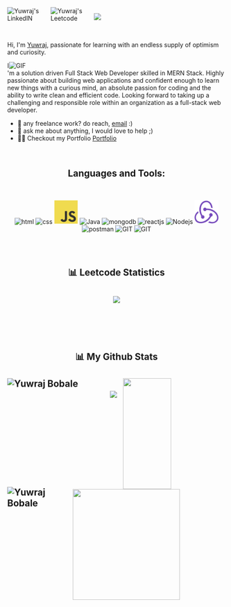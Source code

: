 

<!-- <a href="https://twitter.com/yuwraj">
  <img align="left" alt="Yuwraj Bobale | Twitter" width="22px" src="https://raw.githubusercontent.com/peterthehan/peterthehan/master/assets/twitter.svg" />
</a> -->
<a href="https://www.linkedin.com/in/yuwrajbobale/">
  <img align="left" alt="Yuwraj's LinkedIN" width="100px" src="https://cdn.icon-icons.com/icons2/2530/PNG/512/linkedin_button_icon_151847.png" />
</a>

<a href="https://leetcode.com/yuwraj12795/">
  <img align="left" alt="Yuwraj's Leetcode" width="100px" src="https://cdn.icon-icons.com/icons2/2530/PNG/512/leetcode_button_icon_151892.png" />
</a>


<!-- <a href="https://www.hackerrank.com/tazammul1683/">
  <img align="left" alt="Yuwraj's Hackerrank" width="100px" src="https://cdn.icon-icons.com/icons2/2530/PNG/512/hackerrank_button_icon_151894.png" />
</a> -->
 
![](https://visitor-badge.glitch.me/badge?page_id=yuwrajbobale.yuwrajbobale)

<br />


Hi, I'm [Yuwraj](https://github.com/yuwrajbobale), passionate for learning with an endless supply of optimism and curiosity.


  <img align="right" alt="GIF" src="https://miro.medium.com/max/700/0*FGD6BUzzZs1VJLuY.gif" width="500px" />
  
  
I'm a solution driven Full Stack Web Developer skilled in MERN Stack. Highly passionate about building web applications and confident enough to learn new things with a curious mind, an absolute passion for coding and the ability to write clean and efficient code. Looking forward to taking up a challenging and responsible role within an organization as a full-stack web developer.
  
- 💼 any freelance work? do reach, [email](mailto:yuwraj12795@gmail.com) :)
- 💬 ask me about anything, I would love to help ;)
- 👨‍💻 Checkout my Portfolio [Portfolio](https://taupe-bienenstitch-966245.netlify.app)




<br>
<span><h2 align="center">Languages and Tools:</h2>
  <br>
  <p align="center">
      <img src="https://www.vectorlogo.zone/logos/w3_html5/w3_html5-icon.svg" alt="html" width="55" height="55"/>
      <img src="https://www.vectorlogo.zone/logos/w3_css/w3_css-icon.svg" alt="css" width="55" height="55"/>
      <img src="https://raw.githubusercontent.com/devicons/devicon/master/icons/javascript/javascript-original.svg" alt="javascript" width="55" height="55"/>
      <img src="https://www.svgrepo.com/show/184143/java.svg" alt="Java" height="55"/>
      <!-- <img src="https://www.svgrepo.com/show/374016/python.svg" alt="Pyhton" height="45"/> -->
      <!-- <img src="https://www.svgrepo.com/show/349474/php.svg" alt="PHP"  height="55"/> -->
      <!-- <img src="https://www.svgrepo.com/show/355152/oracle.svg" alt="Oracle"  height="55"/> -->
      <!-- <img src="https://www.svgrepo.com/show/354099/mysql.svg" alt="MySQL"  height="55"/> -->
      <img src="https://www.vectorlogo.zone/logos/mongodb/mongodb-icon.svg" alt="mongodb"  height="55"/>
      <img src="https://www.vectorlogo.zone/logos/reactjs/reactjs-icon.svg" alt="reactjs" width="55" height="55"/>
      <img src="https://www.vectorlogo.zone/logos/nodejs/nodejs-icon.svg" alt="Nodejs" width="55" height="55"/>
      <img src="https://raw.githubusercontent.com/devicons/devicon/master/icons/redux/redux-original.svg" alt="redux" width="55" height="55"/>
      <img src="https://www.vectorlogo.zone/logos/getpostman/getpostman-icon.svg" alt="postman" width="55" height="55"/>
      <img src="https://www.vectorlogo.zone/logos/git-scm/git-scm-icon.svg" alt="GIT" width="55" height="55" marginleft="15"/>
      <img src="https://www.svgrepo.com/show/354048/material-ui.svg" alt="GIT" width="55" height="55" marginleft="15"/>
</p></span>

<br><br>
<h2 align="center">📊 Leetcode Statistics<h2>
<div align="center">
<img src="https://leetcard.jacoblin.cool/yuwraj12795?ext=activity" />
<br /><br />
<!-- <img width="100%" alt="leetcode contribution graph" src="https://user-images.githubusercontent.com/90475607/186266596-2db0e381-a505-44a2-b907-0be394da2b87.png"> -->
</div>
<br /><br />
<h2 align="center">📊 My Github Stats<h2>
<div>
  <img align="left" src="https://github-readme-streak-stats.herokuapp.com/?user=yuwrajbobale&theme=chartreuse-dark" alt="Yuwraj Bobale" height="250px" width="47%" />
  <img align="right" src="https://github-readme-stats.vercel.app/api?username=yuwrajbobale&show_icons=true&theme=chartreuse-dark" height="255px" width="47%"/>
<div>
  </br>
  
<div>
  <img align="left" src="https://github-readme-stats.vercel.app/api/top-langs/?username=yuwrajbobale&theme=chartreuse-dark&langs_count=8" alt="Yuwraj Bobale" height="260px" width="25%" />
  <img align="right" src="https://activity-graph.herokuapp.com/graph?username=yuwrajbobale&theme=chartreuse-dark&hide_border=true&area=true" height="255px" width="70%"/>
<div>

  
 <img  src="https://raw.githubusercontent.com/Trilokia/Trilokia/379277808c61ef204768a61bbc5d25bc7798ccf1/bottom_header.svg" />
 
    
